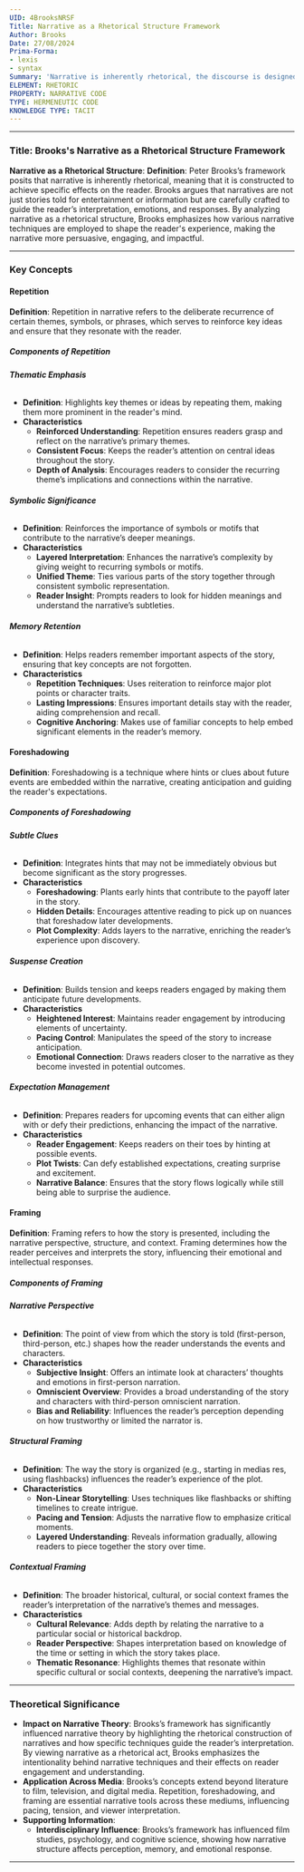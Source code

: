 ```yaml
---
UID: 4BrooksNRSF
Title: Narrative as a Rhetorical Structure Framework
Author: Brooks
Date: 27/08/2024
Prima-Forma:
- lexis
- syntax
Summary: 'Narrative is inherently rhetorical, the discourse is designed to produce specific effects on the reader: repetition, foreshadowing, framing. '
ELEMENT: RHETORIC
PROPERTY: NARRATIVE CODE
TYPE: HERMENEUTIC CODE
KNOWLEDGE TYPE: TACIT
---
```

---

### Title: **Brooks's Narrative as a Rhetorical Structure Framework**

**Narrative as a Rhetorical Structure**:
   **Definition**: Peter Brooks’s framework posits that narrative is inherently rhetorical, meaning that it is constructed to achieve specific effects on the reader. Brooks argues that narratives are not just stories told for entertainment or information but are carefully crafted to guide the reader’s interpretation, emotions, and responses. By analyzing narrative as a rhetorical structure, Brooks emphasizes how various narrative techniques are employed to shape the reader's experience, making the narrative more persuasive, engaging, and impactful.

---

### **Key Concepts**


#### **Repetition**

**Definition**:
   Repetition in narrative refers to the deliberate recurrence of certain themes, symbols, or phrases, which serves to reinforce key ideas and ensure that they resonate with the reader.

##### **Components of Repetition**

###### **Thematic Emphasis**
  - **Definition**: Highlights key themes or ideas by repeating them, making them more prominent in the reader's mind.
  - **Characteristics**
    - **Reinforced Understanding**: Repetition ensures readers grasp and reflect on the narrative’s primary themes.
    - **Consistent Focus**: Keeps the reader’s attention on central ideas throughout the story.
    - **Depth of Analysis**: Encourages readers to consider the recurring theme’s implications and connections within the narrative.

###### **Symbolic Significance**
  - **Definition**: Reinforces the importance of symbols or motifs that contribute to the narrative’s deeper meanings.
  - **Characteristics**
    - **Layered Interpretation**: Enhances the narrative’s complexity by giving weight to recurring symbols or motifs.
    - **Unified Theme**: Ties various parts of the story together through consistent symbolic representation.
    - **Reader Insight**: Prompts readers to look for hidden meanings and understand the narrative’s subtleties.

###### **Memory Retention**
  - **Definition**: Helps readers remember important aspects of the story, ensuring that key concepts are not forgotten.
  - **Characteristics**
    - **Repetition Techniques**: Uses reiteration to reinforce major plot points or character traits.
    - **Lasting Impressions**: Ensures important details stay with the reader, aiding comprehension and recall.
    - **Cognitive Anchoring**: Makes use of familiar concepts to help embed significant elements in the reader’s memory.


#### **Foreshadowing**

**Definition**:
   Foreshadowing is a technique where hints or clues about future events are embedded within the narrative, creating anticipation and guiding the reader's expectations.

##### **Components of Foreshadowing**

###### **Subtle Clues**
  - **Definition**: Integrates hints that may not be immediately obvious but become significant as the story progresses.
  - **Characteristics**
    - **Foreshadowing**: Plants early hints that contribute to the payoff later in the story.
    - **Hidden Details**: Encourages attentive reading to pick up on nuances that foreshadow later developments.
    - **Plot Complexity**: Adds layers to the narrative, enriching the reader’s experience upon discovery.

###### **Suspense Creation**
  - **Definition**: Builds tension and keeps readers engaged by making them anticipate future developments.
  - **Characteristics**
    - **Heightened Interest**: Maintains reader engagement by introducing elements of uncertainty.
    - **Pacing Control**: Manipulates the speed of the story to increase anticipation.
    - **Emotional Connection**: Draws readers closer to the narrative as they become invested in potential outcomes.

###### **Expectation Management**
  - **Definition**: Prepares readers for upcoming events that can either align with or defy their predictions, enhancing the impact of the narrative.
  - **Characteristics**
    - **Reader Engagement**: Keeps readers on their toes by hinting at possible events.
    - **Plot Twists**: Can defy established expectations, creating surprise and excitement.
    - **Narrative Balance**: Ensures that the story flows logically while still being able to surprise the audience.


#### **Framing**

**Definition**:
   Framing refers to how the story is presented, including the narrative perspective, structure, and context. Framing determines how the reader perceives and interprets the story, influencing their emotional and intellectual responses.

##### **Components of Framing**

###### **Narrative Perspective**
  - **Definition**: The point of view from which the story is told (first-person, third-person, etc.) shapes how the reader understands the events and characters.
  - **Characteristics**
    - **Subjective Insight**: Offers an intimate look at characters’ thoughts and emotions in first-person narration.
    - **Omniscient Overview**: Provides a broad understanding of the story and characters with third-person omniscient narration.
    - **Bias and Reliability**: Influences the reader’s perception depending on how trustworthy or limited the narrator is.

###### **Structural Framing**
  - **Definition**: The way the story is organized (e.g., starting in medias res, using flashbacks) influences the reader’s experience of the plot.
  - **Characteristics**
    - **Non-Linear Storytelling**: Uses techniques like flashbacks or shifting timelines to create intrigue.
    - **Pacing and Tension**: Adjusts the narrative flow to emphasize critical moments.
    - **Layered Understanding**: Reveals information gradually, allowing readers to piece together the story over time.

###### **Contextual Framing**
  - **Definition**: The broader historical, cultural, or social context frames the reader’s interpretation of the narrative’s themes and messages.
  - **Characteristics**
    - **Cultural Relevance**: Adds depth by relating the narrative to a particular social or historical backdrop.
    - **Reader Perspective**: Shapes interpretation based on knowledge of the time or setting in which the story takes place.
    - **Thematic Resonance**: Highlights themes that resonate within specific cultural or social contexts, deepening the narrative’s impact.

---

### **Theoretical Significance**

- **Impact on Narrative Theory**: Brooks’s framework has significantly influenced narrative theory by highlighting the rhetorical construction of narratives and how specific techniques guide the reader’s interpretation. By viewing narrative as a rhetorical act, Brooks emphasizes the intentionality behind narrative techniques and their effects on reader engagement and understanding.
- **Application Across Media**: Brooks’s concepts extend beyond literature to film, television, and digital media. Repetition, foreshadowing, and framing are essential narrative tools across these mediums, influencing pacing, tension, and viewer interpretation.
- **Supporting Information**:
   - **Interdisciplinary Influence**: Brooks’s framework has influenced film studies, psychology, and cognitive science, showing how narrative structure affects perception, memory, and emotional response.

---

